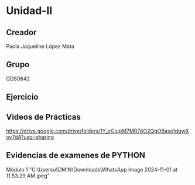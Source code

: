 # Unidad-II
## Creador
Paola Jaqueline López Mata 
## Grupo
GDS0642
## Ejercicio
## Videos de Prácticas
https://drive.google.com/drive/folders/1Y_vGiupM7MR74O2QgO8aso1dqwXoy7dA?usp=sharing
## Evidencias de examenes de PYTHON
Módulo 1
"C:\Users\ADMIN\Downloads\WhatsApp Image 2024-11-01 at 11.53.29 AM.jpeg" 
